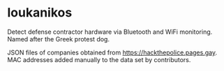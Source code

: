 # loukanikos
Detect defense contractor hardware via Bluetooth and WiFi monitoring. Named after the Greek protest dog. 

JSON files of companies obtained from https://hackthepolice.pages.gay. MAC addresses added manually to the data set by contributors.
